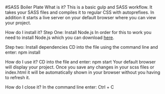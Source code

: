 #SASS Boiler Plate
What is it?
This is a basic gulp and SASS workflow. It takes your SASS files and compiles it to regular CSS with autoprefixes. In addition it starts a live server on your default browser where you can view your project.  

How do I install it? 
Step One: Install Node.js
In order for this to work you need to install Node.js which you can download [here](https://nodejs.org).

Step two: Install dependencies 
CD into the file using the command line and enter:
npm install 

How do I use it?
CD into the file and enter:
npm start
Your default browser will display your project. Once you save any changes in your scss files or index.html it will be automatically shown in your browser without you having to refresh it.

How do I close it?
In the command line enter:
Ctrl + C  